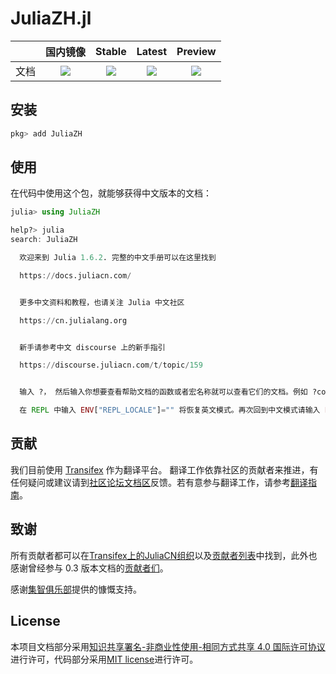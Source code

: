 # JuliaZH.jl

|     |国内镜像 | Stable | Latest | Preview |
|:---:|:---:|:---:|:---:|:---:|
| 文档 | [![][docs-mirror-img]][docs-mirror-url] | [![][docs-stable-img]][docs-stable-url] | [![][docs-latest-img]][docs-latest-url] | [![][docs-preview-img]][docs-preview-url] |

## 安装

```julia
pkg> add JuliaZH
```

## 使用

在代码中使用这个包，就能够获得中文版本的文档：

```julia
julia> using JuliaZH

help?> julia
search: JuliaZH

  欢迎来到 Julia 1.6.2. 完整的中文手册可以在这里找到

  https://docs.juliacn.com/


  更多中文资料和教程，也请关注 Julia 中文社区

  https://cn.julialang.org


  新手请参考中文 discourse 上的新手指引

  https://discourse.juliacn.com/t/topic/159


  输入 ?， 然后输入你想要查看帮助文档的函数或者宏名称就可以查看它们的文档。例如 ?cos, 或者 ?@time 然后按回车键即可。

  在 REPL 中输入 ENV["REPL_LOCALE"]="" 将恢复英文模式。再次回到中文模式请输入 ENV["REPL_LOCALE"]="zh_CN"。
```

## 贡献

我们目前使用 [Transifex](https://www.transifex.com) 作为翻译平台。 翻译工作依靠社区的贡献者来推进，有任何疑问或建议请到[社区论坛文档区](http://discourse.juliacn.com/c/community/document)反馈。若有意参与翻译工作，请参考[翻译指南](http://discourse.juliacn.com/t/topic/277)。

## 致谢

所有贡献者都可以在[Transifex上的JuliaCN组织](https://www.transifex.com/juliacn/public/)以及[贡献者列表](https://github.com/JuliaCN/JuliaZH.jl/graphs/contributors)中找到，此外也感谢曾经参与 0.3 版本文档的[贡献者们](https://github.com/JuliaCN/julia_zh_cn/graphs/contributors)。

感谢[集智俱乐部](http://swarma.org/)提供的慷慨支持。

## License

本项目文档部分采用<a rel="license" href="https://creativecommons.org/licenses/by-nc-sa/4.0/">知识共享署名-非商业性使用-相同方式共享 4.0 国际许可协议</a>进行许可，代码部分采用[MIT license](https://github.com/JuliaCN/JuliaZH.jl/blob/master/LICENSE)进行许可。


[docs-mirror-img]: https://img.shields.io/website-up-down-green-red/https/shields.io.svg?label=docs.juliacn.com
[docs-mirror-url]: https://docs.juliacn.com
[docs-stable-img]: https://img.shields.io/badge/docs-stable-blue.svg
[docs-stable-url]: https://juliacn.github.io/JuliaZH.jl/stable
[docs-latest-img]: https://img.shields.io/badge/docs-latest-blue.svg
[docs-latest-url]: https://juliacn.github.io/JuliaZH.jl/latest
[docs-preview-img]: https://img.shields.io/badge/Gitlab%20Pages-Preview-brightgreen.svg
[docs-preview-url]: https://juliacn.gitlab.io/JuliaZH.jl
